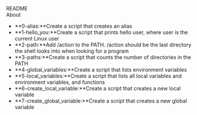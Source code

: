 README<br>
About<br>
- **0-alias:**Create a script that creates an alias
- **1-hello_you:**Create a script that prints hello user, where user is the current Linux user
- **2-path:**Add /action to the PATH. /action should be the last directory the shell looks into when looking for a program
- **3-paths:**Create a script that counts the number of directories in the PATH
- **4-global_variables:**Create a script that lists environment variables
- **5-local_variables:**Create a script that lists all local variables and environment variables, and functions
- **6-create_local_variable:**Create a script that creates a new local variable
- **7-create_global_variable:**Create a script that creates a new global variable
